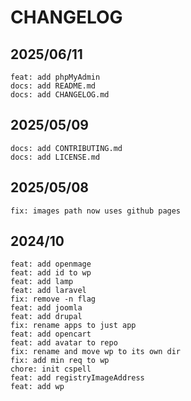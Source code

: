 # CHANGELOG

## 2025/06/11

```
feat: add phpMyAdmin
docs: add README.md
docs: add CHANGELOG.md
```

## 2025/05/09

```
docs: add CONTRIBUTING.md
docs: add LICENSE.md
```

## 2025/05/08

```
fix: images path now uses github pages
```

## 2024/10

```
feat: add openmage
feat: add id to wp
feat: add lamp
feat: add laravel
fix: remove -n flag
feat: add joomla
feat: add drupal
fix: rename apps to just app
feat: add opencart
feat: add avatar to repo
fix: rename and move wp to its own dir
fix: add min req to wp
chore: init cspell
feat: add registryImageAddress
feat: add wp
```
